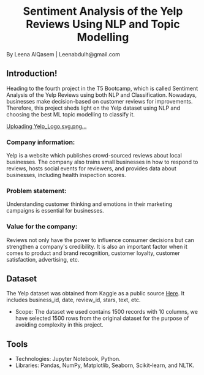 <h1 align="center">Sentiment Analysis of the Yelp Reviews Using NLP and Topic Modelling</h1>
By Leena AlQasem | Leenabdulh@gmail.com 


## Introduction!
Heading to the fourth project in the T5 Bootcamp, which is called Sentiment Analysis of the Yelp Reviews using both NLP and Classification. Nowadays, businesses make decision-based on customer reviews for improvements. Therefore, this project sheds light on the Yelp dataset using NLP and choosing the best ML topic modelling to classify it.


[Uploading Yelp_Logo.svg.png…]() 

### Company information:
Yelp is a website which publishes crowd-sourced reviews about local businesses. The company also trains small businesses in how to respond to reviews, hosts social events for reviewers, and provides data about businesses, including health inspection scores.

### Problem statement: 
Understanding customer thinking and emotions in their marketing campaigns is essential for businesses.

### Value for the company: 
Reviews not only have the power to influence consumer decisions but can strengthen a company's credibility. It is also an important factor when it comes to product and brand recognition, customer loyalty, customer satisfaction, advertising, etc.


## Dataset
The Yelp dataset was obtained from Kaggle as a public source [Here](https://www.kaggle.com/yelp-dataset/yelp-dataset). It includes business_id, date, review_id, stars, text, etc.
  - Scope: The dataset we used contains 1500 records with 10 columns, we have selected 1500 rows from the original dataset for the purpose of avoiding complexity in this project.


## Tools
- Technologies: Jupyter Notebook, Python.
- Libraries: Pandas, NumPy, Matplotlib, Seaborn, Scikit-learn, and NLTK.
